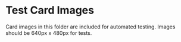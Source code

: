 # Test Card Images

Card images in this folder are included for automated testing. Images should be 640px x 480px for
tests.